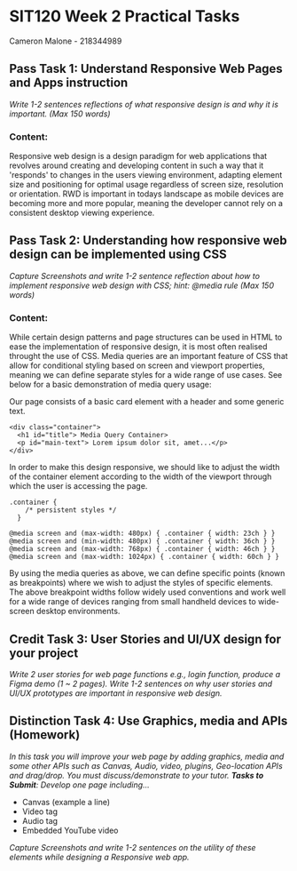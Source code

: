 # SIT120 Week 2 Practical Tasks
Cameron Malone - 218344989

## Pass Task 1: Understand Responsive Web Pages and Apps instruction
_Write 1-2 sentences reflections of what responsive design is and why it is important. (Max 150 words)_

### Content:
  Responsive web design is a design paradigm for web applications that revolves around
  creating and developing content in such a way that it 'responds' to changes in
  the users viewing environment, adapting element size and positioning for optimal
  usage regardless of screen size, resolution or orientation. RWD is important in todays
  landscape as mobile devices are becoming more and more popular, meaning the developer
  cannot rely on a consistent desktop viewing experience.

## Pass Task 2: Understanding how responsive web design can be implemented using CSS
_Capture Screenshots and write 1-2 sentence reflection about how to implement responsive web design with CSS; hint: @media rule (Max 150 words)_

### Content: 
  While certain design patterns and page structures can be used in HTML to ease the implementation
  of responsive design, it is most often realised throught the use of CSS. Media queries are an important
  feature of CSS that allow for conditional styling based on screen and viewport properties,
  meaning we can define separate styles for a wide range of use cases. See below for a basic demonstration
  of media query usage:

  Our page consists of a basic card element with a header and some generic text.

  ```
  <div class="container">
    <h1 id="title"> Media Query Container>
    <p id="main-text"> Lorem ipsum dolor sit, amet...</p>
  </div>
  ```

  In order to make this design responsive, we should like to adjust the width of the container element
  according to the width of the viewport through which the user is accessing the page. 

  ```
  .container {
      /* persistent styles */
    }

  @media screen and (max-width: 480px) { .container { width: 23ch } }
  @media screen and (min-width: 480px) { .container { width: 36ch } }
  @media screen and (max-width: 768px) { .container { width: 46ch } }
  @media screen and (max-width: 1024px) { .container { width: 60ch } }
  ```

  By using the media queries as above, we can define specific points (known as breakpoints) where we
  wish to adjust the styles of specific elements. The above breakpoint widths follow widely used conventions
  and work well for a wide range of devices ranging from small handheld devices to wide-screen desktop environments.

## Credit Task 3: User Stories and UI/UX design for your project
_Write 2 user stories for web page functions e.g., login function, produce a Figma demo (1 ~ 2 pages). Write 1-2 sentences on why user stories and UI/UX prototypes are important
in responsive web design._

## Distinction Task 4: Use Graphics, media and APIs (Homework)
_In this task you will improve your web page by adding graphics, media and some other APIs such as Canvas,
Audio, video, plugins, Geo-location APIs and drag/drop. You must discuss/demonstrate to your tutor.
**Tasks to Submit**: Develop one page including..._
- Canvas (example a line)
- Video tag
- Audio tag
- Embedded YouTube video

_Capture Screenshots and write 1-2 sentences on the utility of these elements while designing a Responsive
web app._
